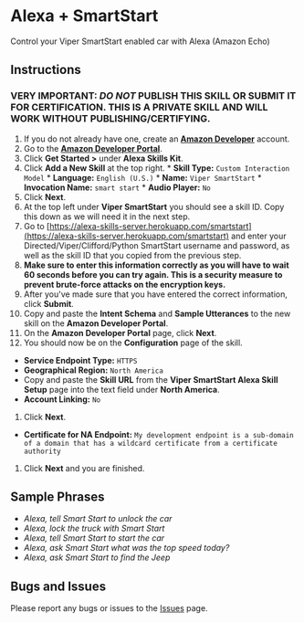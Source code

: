 # Alexa + SmartStart
Control your Viper SmartStart enabled car with Alexa (Amazon Echo)

## Instructions

### VERY IMPORTANT: ***DO NOT*** PUBLISH THIS SKILL OR SUBMIT IT FOR CERTIFICATION. THIS IS A PRIVATE SKILL AND WILL WORK WITHOUT PUBLISHING/CERTIFYING.

1. If you do not already have one, create an [**Amazon Developer**](https://developer.amazon.com/) account.
1. Go to the [**Amazon Developer Portal**](https://developer.amazon.com/edw/home.html#/).
  1. Click **Get Started >** under **Alexa Skills Kit**.
  1. Click **Add a New Skill** at the top right.
    * **Skill Type:** `Custom Interaction Model`
    * **Language:** `English (U.S.)`
    * **Name:** `Viper SmartStart`
    * **Invocation Name:** `smart start`
    * **Audio Player:** `No`
  1. Click **Next**.
  1. At the top left under **Viper SmartStart** you should see a skill ID. Copy this down as we will need it in the next step.
1. Go to [https://alexa-skills-server.herokuapp.com/smartstart](https://alexa-skills-server.herokuapp.com/smartstart) and enter your Directed/Viper/Clifford/Python SmartStart username and password, as well as the skill ID that you copied from the previous step.
  1. **Make sure to enter this information correctly as you will have to wait 60 seconds before you can try again. This is a security measure to prevent brute-force attacks on the encryption keys.**
  1. After you've made sure that you have entered the correct information, click **Submit**.
  1. Copy and paste the **Intent Schema** and **Sample Utterances** to the new skill on the **Amazon Developer Portal**.
  1. On the **Amazon Developer Portal** page, click **Next**.
1. You should now be on the **Configuration** page of the skill.
  * **Service Endpoint Type:** `HTTPS`
  * **Geographical Region:** `North America`
  * Copy and paste the **Skill URL** from the **Viper SmartStart Alexa Skill Setup** page into the text field under **North America**.
  * **Account Linking:** `No`
1. Click **Next**.
  * **Certificate for NA Endpoint:** `My development endpoint is a sub-domain of a domain that has a wildcard certificate from a certificate authority`
1. Click **Next** and you are finished.

## Sample Phrases

* *Alexa, tell Smart Start to unlock the car*
* *Alexa, lock the truck with Smart Start*
* *Alexa, tell Smart Start to start the car*
* *Alexa, ask Smart Start what was the top speed today?*
* *Alexa, ask Smart Start to find the Jeep*

## Bugs and Issues

Please report any bugs or issues to the [Issues](https://github.com/dale3h/alexa-smartstart/issues) page.
